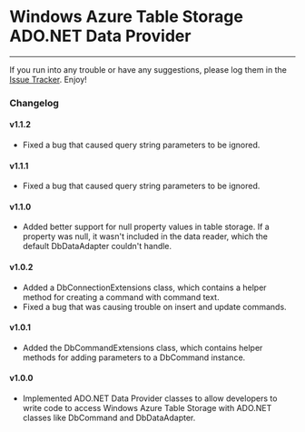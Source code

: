 Windows Azure Table Storage ADO.NET Data Provider
=================================================
-------------------------------------------------
If you run into any trouble or have any suggestions, please log them in the [Issue Tracker](https://github.com/honkywater/TableStorageDataProvider/issues). Enjoy!

### Changelog

#### v1.1.2

* Fixed a bug that caused query string parameters to be ignored.

#### v1.1.1

* Fixed a bug that caused query string parameters to be ignored.

#### v1.1.0

* Added better support for null property values in table storage. If a property was null, it wasn't included in the data reader, which the default
  DbDataAdapter couldn't handle.

#### v1.0.2

* Added a DbConnectionExtensions class, which contains a helper method for creating a command with command text.
* Fixed a bug that was causing trouble on insert and update commands.

#### v1.0.1

* Added the DbCommandExtensions class, which contains helper methods for adding parameters to a DbCommand instance.

#### v1.0.0

* Implemented ADO.NET Data Provider classes to allow developers to write code to access Windows Azure Table Storage with ADO.NET classes like DbCommand
  and DbDataAdapter.